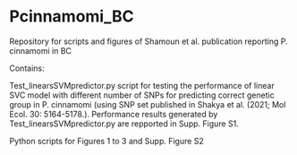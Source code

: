 # Pcinnamomi_BC
Repository for scripts and figures of Shamoun et al. publication reporting P. cinnamomi in BC

Contains: 

Test_linearsSVMpredictor.py script for testing the performance of linear SVC model with different number of SNPs for predicting correct genetic group in P. cinnamomi (using SNP set published in Shakya et al. (2021; Mol Ecol. 30: 5164-5178.). Performance results generated by Test_linearsSVMpredictor.py are repported in Supp. Figure S1. 

Python scripts for Figures 1 to 3 and Supp. Figure S2
